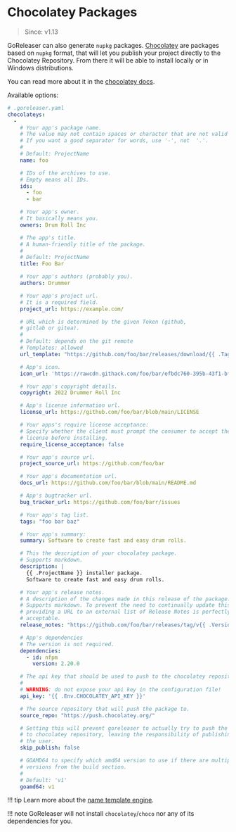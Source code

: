 # Chocolatey Packages

> Since: v1.13

GoReleaser can also generate `nupkg` packages.
[Chocolatey](http://chocolatey.org/) are packages based on `nupkg` format, that
will let you publish your project directly to the Chocolatey Repository. From
there it will be able to install locally or in Windows distributions.

You can read more about it in the [chocolatey docs](https://docs.chocolatey.org/).

Available options:

```yaml
# .goreleaser.yaml
chocolateys:
  -
    # Your app's package name.
    # The value may not contain spaces or character that are not valid for a URL.
    # If you want a good separator for words, use '-', not  '.'.
    #
    # Default: ProjectName
    name: foo

    # IDs of the archives to use.
    # Empty means all IDs.
    ids:
      - foo
      - bar

    # Your app's owner.
    # It basically means you.
    owners: Drum Roll Inc

    # The app's title.
    # A human-friendly title of the package.
    #
    # Default: ProjectName
    title: Foo Bar

    # Your app's authors (probably you).
    authors: Drummer

    # Your app's project url.
    # It is a required field.
    project_url: https://example.com/

    # URL which is determined by the given Token (github,
    # gitlab or gitea).
    #
    # Default: depends on the git remote
    # Templates: allowed
    url_template: "https://github.com/foo/bar/releases/download/{{ .Tag }}/{{ .ArtifactName }}"

    # App's icon.
    icon_url: 'https://rawcdn.githack.com/foo/bar/efbdc760-395b-43f1-bf69-ba25c374d473/icon.png'

    # Your app's copyright details.
    copyright: 2022 Drummer Roll Inc

    # App's license information url.
    license_url: https://github.com/foo/bar/blob/main/LICENSE

    # Your apps's require license acceptance:
    # Specify whether the client must prompt the consumer to accept the package
    # license before installing.
    require_license_acceptance: false

    # Your app's source url.
    project_source_url: https://github.com/foo/bar

    # Your app's documentation url.
    docs_url: https://github.com/foo/bar/blob/main/README.md

    # App's bugtracker url.
    bug_tracker_url: https://github.com/foo/barr/issues

    # Your app's tag list.
    tags: "foo bar baz"

    # Your app's summary:
    summary: Software to create fast and easy drum rolls.

    # This the description of your chocolatey package.
    # Supports markdown.
    description: |
      {{ .ProjectName }} installer package.
      Software to create fast and easy drum rolls.

    # Your app's release notes.
    # A description of the changes made in this release of the package.
    # Supports markdown. To prevent the need to continually update this field,
    # providing a URL to an external list of Release Notes is perfectly
    # acceptable.
    release_notes: "https://github.com/foo/bar/releases/tag/v{{ .Version }}"

    # App's dependencies
    # The version is not required.
    dependencies:
      - id: nfpm
        version: 2.20.0

    # The api key that should be used to push to the chocolatey repository.
    #
    # WARNING: do not expose your api key in the configuration file!
    api_key: '{{ .Env.CHOCOLATEY_API_KEY }}'

    # The source repository that will push the package to.
    source_repo: "https://push.chocolatey.org/"

    # Setting this will prevent goreleaser to actually try to push the package
    # to chocolatey repository, leaving the responsibility of publishing it to
    # the user.
    skip_publish: false

    # GOAMD64 to specify which amd64 version to use if there are multiple
    # versions from the build section.
    #
    # Default: 'v1'
    goamd64: v1
```

!!! tip
    Learn more about the [name template engine](/customization/templates/).

!!! note
    GoReleaser will not install `chocolatey`/`choco` nor any of its dependencies
    for you.
